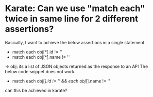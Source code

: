 
# Karate: Can we use "match each" twice in same line for 2 different assertions?

Basically, I want to achieve the below assertions in a single statement
* match each obj[*].id != ''
* match each obj[*].name != ''

-> obj: its a list of JSON objects returned as the response to an API
The below code snippet does not work.
* match each obj[*].id != '' && each obj[*].name != ''

can this be achieved in karate?

        